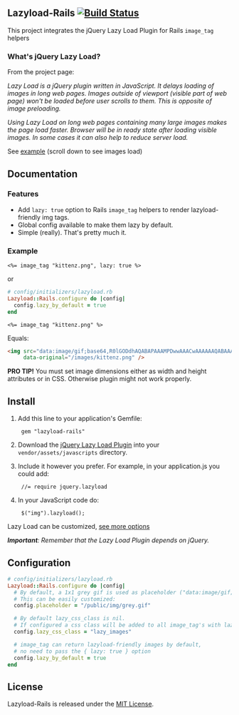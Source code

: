 ## Lazyload-Rails [![Build Status](https://travis-ci.org/jassa/lazyload-rails.png)](https://travis-ci.org/jassa/lazyload-rails)

This project integrates the jQuery Lazy Load Plugin
for Rails `image_tag` helpers

### What's jQuery Lazy Load?

From the project page:

*Lazy Load is a jQuery plugin written in JavaScript. It delays loading of images in long web pages. Images outside of viewport (visible part of web page) won't be loaded before user scrolls to them. This is opposite of image preloading.*

*Using Lazy Load on long web pages containing many large images makes the page load faster. Browser will be in ready state after loading visible images. In some cases it can also help to reduce server load.*

See [example](http://backbonejs.org/#examples) (scroll down to see images load)

## Documentation

### Features

* Add `lazy: true` option to Rails `image_tag` helpers to render lazyload-friendly img tags.
* Global config available to make them lazy by default.
* Simple (really). That's pretty much it.

### Example

```erb
<%= image_tag "kittenz.png", lazy: true %>
```

or

```ruby
# config/initializers/lazyload.rb
Lazyload::Rails.configure do |config|
  config.lazy_by_default = true
end
```
```erb
<%= image_tag "kittenz.png" %>
```

Equals:

```html
<img src="data:image/gif;base64,R0lGODdhAQABAPAAAMPDwwAAACwAAAAAAQABAAACAkQBADs="
     data-original="/images/kittenz.png" />
```

**PRO TIP!** You must set image dimensions either as width and height attributes or in CSS. Otherwise plugin might not work properly.

## Install

1. Add this line to your application's Gemfile:

        gem "lazyload-rails"

2. Download the [jQuery Lazy Load Plugin](https://raw.github.com/tuupola/jquery_lazyload/master/jquery.lazyload.js)
into your `vendor/assets/javascripts` directory.

3. Include it however you prefer. For example, in your application.js you could add:

        //= require jquery.lazyload

4. In your JavaScript code do:

        $("img").lazyload();

Lazy Load can be customized, [see more options](http://www.appelsiini.net/projects/lazyload)

*__Important__: Remember that the Lazy Load Plugin depends on jQuery.*

## Configuration

```ruby
# config/initializers/lazyload.rb
Lazyload::Rails.configure do |config|
  # By default, a 1x1 grey gif is used as placeholder ("data:image/gif;base64,...").
  # This can be easily customized:
  config.placeholder = "/public/img/grey.gif"

  # By default lazy_css_class is nil. 
  # If configured a css class will be added to all image_tag's with lazy: true for easy styling
  config.lazy_css_class = "lazy_images"

  # image_tag can return lazyload-friendly images by default,
  # no need to pass the { lazy: true } option
  config.lazy_by_default = true
end
```

## License

Lazyload-Rails is released under the [MIT License](http://www.opensource.org/licenses/MIT).
